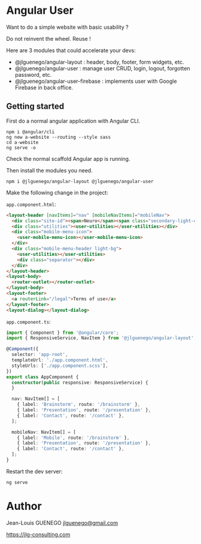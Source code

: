 # Angular User


Want to do a simple website with basic usability ?

Do not reinvent the wheel. Reuse !

Here are 3 modules that could accelerate your devs:
- @jlguenego/angular-layout : header, body, footer, form widgets, etc.
- @jlguenego/angular-user : manage user CRUD, login, logout, forgotten password, etc.
- @jlguenego/angular-user-firebase : implements user with Google Firebase in back office.



## Getting started

First do a normal angular application with Angular CLI.

```
npm i @angular/cli
ng new a-website --routing --style sass
cd a-website
ng serve -o
```

Check the normal scaffold Angular app is running.

Then install the modules you need.

```
npm i @jlguenego/angular-layout @jlguenego/angular-user
```

Make the following change in the project:

`app.component.html`:

```html
<layout-header [navItems]="nav" [mobileNavItems]="mobileNav">
  <div class="site-id"><span>Neuro</span><span class="secondary-light-color">Shake</span></div>
  <div class="utilities"><user-utilities></user-utilities></div>
  <div class="mobile-menu-icon">
    <user-mobile-menu-icon></user-mobile-menu-icon>
  </div>
  <div class="mobile-menu-header light-bg">
    <user-utilities></user-utilities>
    <div class="separator"></div>
  </div>
</layout-header>
<layout-body>
  <router-outlet></router-outlet>
</layout-body>
<layout-footer>
  <a routerLink="/legal">Terms of use</a>
</layout-footer>
<layout-dialog></layout-dialog>
```

`app.component.ts`:

```ts
import { Component } from '@angular/core';
import { ResponsiveService, NavItem } from '@jlguenego/angular-layout';

@Component({
  selector: 'app-root',
  templateUrl: './app.component.html',
  styleUrls: ['./app.component.scss'],
})
export class AppComponent {
  constructor(public responsive: ResponsiveService) {
  }

  nav: NavItem[] = [
    { label: 'Brainstorm', route: '/brainstorm' },
    { label: 'Presentation', route: '/presentation' },
    { label: 'Contact', route: '/contact' },
  ];

  mobileNav: NavItem[] = [
    { label: 'Mobile', route: '/brainstorm' },
    { label: 'Presentation', route: '/presentation' },
    { label: 'Contact', route: '/contact' },
  ];
}
```

Restart the dev server:

```
ng serve
```

# Author

Jean-Louis GUENEGO <jlguenego@gmail.com> 

https://jlg-consulting.com




